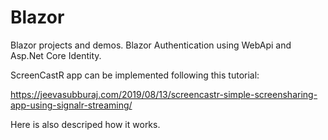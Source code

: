 # Blazor
Blazor projects and demos. Blazor Authentication using WebApi and Asp.Net Core Identity.

ScreenCastR app can be implemented following this tutorial: 

https://jeevasubburaj.com/2019/08/13/screencastr-simple-screensharing-app-using-signalr-streaming/

Here is also descriped how it works.
